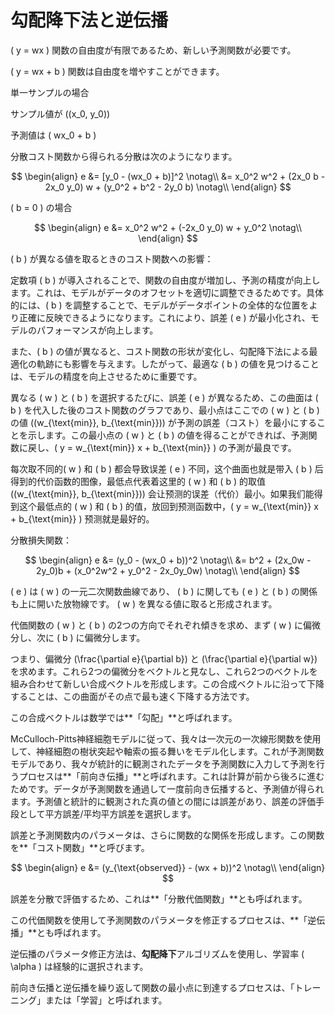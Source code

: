 # 勾配降下法と逆伝播

\( y = wx \) 関数の自由度が有限であるため、新しい予測関数が必要です。

\( y = wx + b \) 関数は自由度を増やすことができます。

単一サンプルの場合

サンプル値が \((x_0, y_0)\)

予測値は \( wx_0 + b \)

分散コスト関数から得られる分散は次のようになります。

$$
\begin{align}
e &= [y_0 - (wx_0 + b)]^2 \notag\\
  &= x_0^2 w^2 + (2x_0 b - 2x_0 y_0) w + (y_0^2 + b^2 - 2y_0 b) \notag\\
\end{align}
$$

\( b = 0 \) の場合

$$
\begin{align}
e &= x_0^2 w^2 + (-2x_0 y_0) w + y_0^2 \notag\\
\end{align}
$$

\( b \) が異なる値を取るときのコスト関数への影響：

定数項 \( b \) が導入されることで、関数の自由度が増加し、予測の精度が向上します。これは、モデルがデータのオフセットを適切に調整できるためです。具体的には、\( b \) を調整することで、モデルがデータポイントの全体的な位置をより正確に反映できるようになります。これにより、誤差 \( e \) が最小化され、モデルのパフォーマンスが向上します。

また、\( b \) の値が異なると、コスト関数の形状が変化し、勾配降下法による最適化の軌跡にも影響を与えます。したがって、最適な \( b \) の値を見つけることは、モデルの精度を向上させるために重要です。

異なる \( w \) と \( b \) を選択するたびに、誤差 \( e \) が異なるため、この曲面は \( b \) を代入した後のコスト関数のグラフであり、最小点はここでの \( w \) と \( b \) の値 \((w_{\text{min}}, b_{\text{min}})\) が予測の誤差（コスト）を最小にすることを示します。この最小点の \( w \) と \( b \) の値を得ることができれば、予測関数に戻し、\( y = w_{\text{min}} x + b_{\text{min}} \) の予測が最良です。

每次取不同的\( w \) 和 \( b \) 都会导致误差 \( e \) 不同，这个曲面也就是带入 \( b \) 后得到的代价函数的图像，最低点代表着这里的 \( w \) 和 \( b \) 的取值 \((w_{\text{min}}, b_{\text{min}})\) 会让预测的误差（代价）最小。如果我们能得到这个最低点的 \( w \) 和 \( b \) 的值，放回到预测函数中，\( y = w_{\text{min}} x + b_{\text{min}} \) 预测就是最好的。

分散損失関数：

$$
\begin{align}
e &= (y_0 - (wx_0 + b))^2 \notag\\
  &= b^2 + (2x_0w - 2y_0)b + (x_0^2w^2 + y_0^2 - 2x_0y_0w) \notag\\
\end{align}
$$

\( e \) は \( w \) の一元二次関数曲線であり、 \( b \) に関しても \( e \) と \( b \) の関係も上に開いた放物線です。 \( w \) を異なる値に取ると形成されます。

代価関数の \( w \) と \( b \) の2つの方向でそれぞれ傾きを求め、まず \( w \) に偏微分し、次に \( b \) に偏微分します。

つまり、偏微分 \(\frac{\partial e}{\partial b}\) と \(\frac{\partial e}{\partial w}\) を求めます。これら2つの偏微分をベクトルと見なし、これら2つのベクトルを組み合わせて新しい合成ベクトルを形成します。この合成ベクトルに沿って下降することは、この曲面がその点で最も速く下降する方法です。

この合成ベクトルは数学では**「勾配」**と呼ばれます。

McCulloch-Pitts神経細胞モデルに従って、我々は一次元の一次線形関数を使用して、神経細胞の樹状突起や軸索の振る舞いをモデル化します。これが予測関数モデルであり、我々が統計的に観測されたデータを予測関数に入力して予測を行うプロセスは**「前向き伝播」**と呼ばれます。これは計算が前から後ろに進むためです。データが予測関数を通過して一度前向き伝播すると、予測値が得られます。予測値と統計的に観測された真の値との間には誤差があり、誤差の評価手段として平方誤差/平均平方誤差を選択します。

誤差と予測関数内のパラメータは、さらに関数的な関係を形成します。この関数を**「コスト関数」**と呼びます。

$$
\begin{align}
e &= (y_{\text{observed}} - (wx + b))^2 \notag\\
\end{align}
$$

誤差を分散で評価するため、これは**「分散代価関数」**とも呼ばれます。

この代価関数を使用して予測関数のパラメータを修正するプロセスは、**「逆伝播」**とも呼ばれます。

逆伝播のパラメータ修正方法は、**勾配降下**アルゴリズムを使用し、学習率 \( \alpha \) は経験的に選択されます。

前向き伝播と逆伝播を繰り返して関数の最小点に到達するプロセスは、「トレーニング」または「学習」と呼ばれます。

